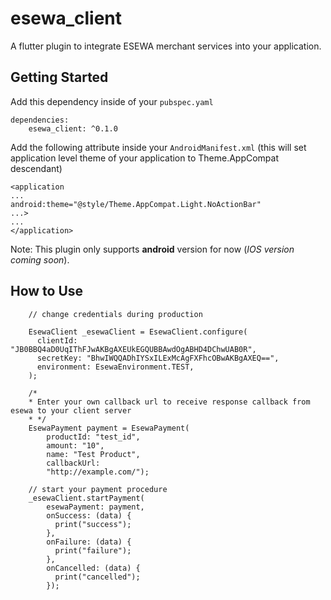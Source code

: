 # esewa_client

A flutter plugin to integrate ESEWA merchant services into your application.

## Getting Started

Add this dependency inside of your `pubspec.yaml`
```
dependencies:
    esewa_client: ^0.1.0
``` 

Add the following attribute inside your `AndroidManifest.xml` (this will set application level theme of your application to Theme.AppCompat descendant)

```
<application
...
android:theme="@style/Theme.AppCompat.Light.NoActionBar"
...>
...
</application>
```

Note: This plugin only supports **android** version for now (*IOS version coming soon*).

## How to Use
```
    // change credentials during production
    
    EsewaClient _esewaClient = EsewaClient.configure(
      clientId: "JB0BBQ4aD0UqIThFJwAKBgAXEUkEGQUBBAwdOgABHD4DChwUAB0R",
      secretKey: "BhwIWQQADhIYSxILExMcAgFXFhcOBwAKBgAXEQ==",
      environment: EsewaEnvironment.TEST,
    );

    /*
    * Enter your own callback url to receive response callback from esewa to your client server
    * */
    EsewaPayment payment = EsewaPayment(
        productId: "test_id",
        amount: "10",
        name: "Test Product",
        callbackUrl:
        "http://example.com/");

    // start your payment procedure
    _esewaClient.startPayment(
        esewaPayment: payment,
        onSuccess: (data) {
          print("success");
        },
        onFailure: (data) {
          print("failure");
        },
        onCancelled: (data) {
          print("cancelled");
        });
```